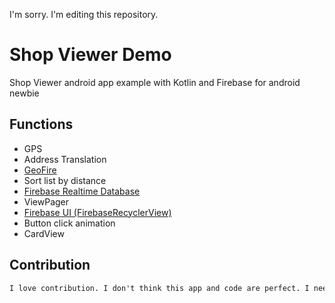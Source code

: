 I'm sorry. I'm editing this repository.

# Shop Viewer Demo
Shop Viewer android app example with Kotlin and Firebase for android newbie


## Functions
* GPS
* Address Translation
* [GeoFire](https://github.com/firebase/geofire-java)
* Sort list by distance
* [Firebase Realtime Database](https://firebase.google.com/docs/database/)
* ViewPager
* [Firebase UI (FirebaseRecyclerView)](https://github.com/firebase/FirebaseUI-Android/blob/master/database/README.md)
* Button click animation
* CardView


## Contribution
```html
I love contribution. I don't think this app and code are perfect. I need your help.
```
